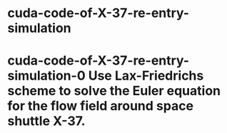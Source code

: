 # cuda-code-of-X-37-re-entry-simulation
# cuda-code-of-X-37-re-entry-simulation-0 Use Lax-Friedrichs scheme to solve the Euler equation for the flow field around space shuttle X-37.
